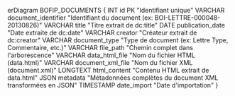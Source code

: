 erDiagram
    BOFIP_DOCUMENTS {
      INT id PK "Identifiant unique"
      VARCHAR document_identifier "Identifiant du document (ex: BOI-LETTRE-000048-20130826)"
      VARCHAR title "Titre extrait de dc:title"
      DATE publication_date "Date extraite de dc:date"
      VARCHAR creator "Créateur extrait de dc:creator"
      VARCHAR document_type "Type de document (ex: Lettre Type, Commentaire, etc.)"
      VARCHAR file_path "Chemin complet dans l'arborescence"
      VARCHAR data_html_file "Nom du fichier HTML (data.html)"
      VARCHAR document_xml_file "Nom du fichier XML (document.xml)"
      LONGTEXT html_content "Contenu HTML extrait de data.html"
      JSON metadata "Métadonnées complètes du document XML transformées en JSON"
      TIMESTAMP date_import "Date d'importation"
    }

